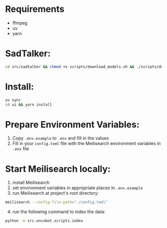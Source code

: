 # Requirements

- ffmpeg
- uv
- yarn

# SadTalker:

```sh
cd src/sadtalker && chmod +x scripts/download_models.sh && ./scripts/download_models.sh
```

# Install:

```sh
uv sync
cd ui && yarn install
```

# Prepare Environment Variables:

1. Copy `.env.example` to `.env` and fill in the values
2. Fill in your `config.toml` file with the Meilisearch environment variables in `.env` file

# Start Meilisearch locally:

1. install Meilisearch
2. set environment variables in appropriate places in `.env.example`
3. run Meilisearch at project's root directory:

```sh
meilisearch --config-file-path="./config.toml"
```

4. run the following command to index the data:

```sh
python -m src.oncobot.scripts.index
```

